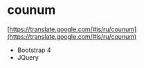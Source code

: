 # counum

[https://translate.google.com/#is/ru/counum](https://translate.google.com/#is/ru/counum)

  - Bootstrap 4
  - JQuery
